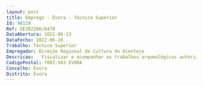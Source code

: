 ```yaml
--- 
layout: post
title: Emprego - Évora - Técnico Superior
Id: 98119
Ref: OE202206/0470
DataAbertura: 2022-06-13
DataFecho: 2022-06-28
Trabalho: Técnico Superior
Empregador: Direção Regional de Cultura do Alentejo
Descricao:   Fiscalizar e acompanhar os trabalhos arqueológicos autorizados pela DGPC, bem como informar da realização de trabalhos arqueológicos não autorizados   Instruir e elaborar parecer sobre os pedidos de autorização para a realização de trabalhos arqueológicos a submeter à apreciação da DGPC, bem como analisar os respetivos relatórios   Elaborar pareceres sobre planos, projetos, trabalhos e intervenções de iniciativa pública ou privada com impacto arqueológico no património arqueológico, arquitetónico e paisagístico   Apoiar e colaborar na inventariação sistemática e atualizada dos bens que integram o património arqueológico   Organizar e garantir a manutenção dos depósitos de espólios arqueológicos sob responsabilidade da DRC, bem como propor outros locais de depósito e de incorporação definitiva   Colaborar e acompanhar, nos termos da lei, na elaboração dos planos diretores municipais, bem como apoiar a DGPC na elaboração de estudos de impacte ambiental, dos planos de pormenor de salvaguarda e de reabilitação urbana e demais instrumentos de gestão territorial   Colaborar com outros serviços da DRCALEN e da administração publica na fiscalização de intervenções com impacto no património arqueológico   Executar tarefas acções provenientes de despacho ou determinação superior, em atividades que o trabalhador tenha qualificação profissional   Conceber e desenvolver acções de sensibilização e divulgação de boas práticas para a defesa e valorização do património arqueológico.
CodigoPostal: 7002-503 ÉVORA
Concelho: Évora
Distrito: Évora
--- 
```

